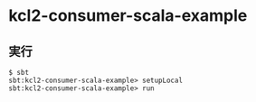 # kcl2-consumer-scala-example

## 実行
```shell
$ sbt
sbt:kcl2-consumer-scala-example> setupLocal
sbt:kcl2-consumer-scala-example> run
```

